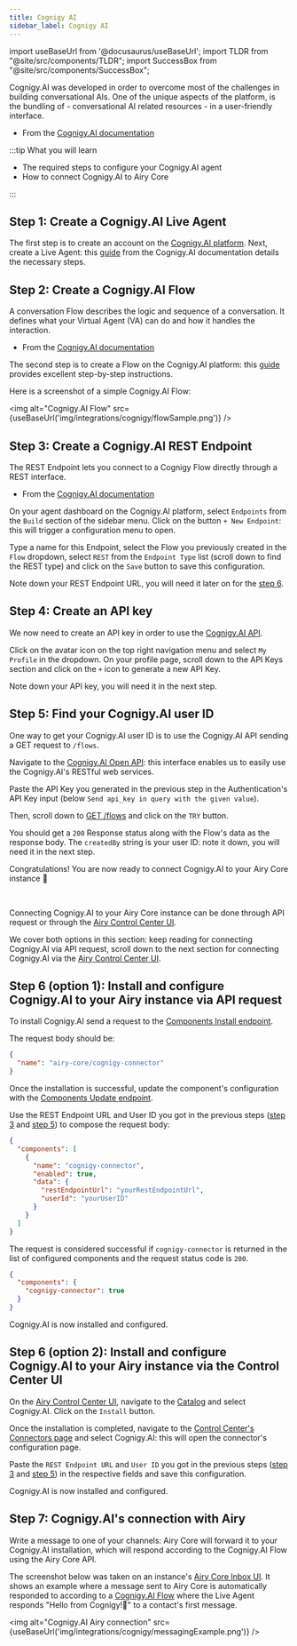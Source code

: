 ```yaml
---
title: Cognigy AI
sidebar_label: Cognigy AI
---
```


import useBaseUrl from '@docusaurus/useBaseUrl';
import TLDR from "@site/src/components/TLDR";
import SuccessBox from "@site/src/components/SuccessBox";

<TLDR>

Cognigy.AI was developed in order to overcome most of the challenges in building conversational AIs. One of the unique aspects of the platform, is the bundling of - conversational AI related resources - in a user-friendly interface.

- From the [Cognigy.AI documentation](https://docs.cognigy.com/ai/platform-overview/)

</TLDR>

:::tip What you will learn

- The required steps to configure your Cognigy.AI agent
- How to connect Cognigy.AI to Airy Core

:::

## Step 1: Create a Cognigy.AI Live Agent

The first step is to create an account on the [Cognigy.AI platform](https://www.cognigy.com/products/cognigy-ai). Next, create a Live Agent: this [guide](https://docs.cognigy.com/ai/resources/agents/agents/) from the Cognigy.AI documentation details the necessary steps.

## Step 2: Create a Cognigy.AI Flow

<TLDR>

A conversation Flow describes the logic and sequence of a conversation. It defines what your Virtual Agent (VA) can do and how it handles the interaction.

- From the [Cognigy.AI documentation](https://support.cognigy.com/hc/en-us/articles/360014524180-Design-a-Flow-and-add-a-Message#-3-tell-the-va-what-to-say-0-2)

</TLDR>

The second step is to create a Flow on the Cognigy.AI platform: this [guide](https://support.cognigy.com/hc/en-us/articles/360014524180-Design-a-Flow-and-add-a-Message#-3-tell-the-va-what-to-say-0-2) provides excellent
step-by-step instructions.

Here is a screenshot of a simple Cognigy.AI Flow:

<img alt="Cognigy.AI Flow" src={useBaseUrl('img/integrations/cognigy/flowSample.png')} />

## Step 3: Create a Cognigy.AI REST Endpoint

<TLDR>

The REST Endpoint lets you connect to a Cognigy Flow directly through a REST interface.

- From the [Cognigy.AI documentation](https://docs.cognigy.com/ai/resources/deploy/endpoints)

</TLDR>

On your agent dashboard on the Cognigy.AI platform, select `Endpoints` from the `Build` section of the sidebar menu. Click on the button `+ New Endpoint`: this will trigger a configuration menu to open.

Type a name for this Endpoint, select the Flow you previously created in the `Flow` dropdown, select `REST` from the `Endpoint Type` list (scroll down to find the REST type) and click on the `Save` button to save this configuration.

Note down your REST Endpoint URL, you will need it later on for the [step 6](/integrations/cognigy-ai#step-6-option-1-install-and-configure-cognigyai-to-your-airy-instance-via-api-request).

## Step 4: Create an API key

We now need to create an API key in order to use the [Cognigy.AI API](https://docs.cognigy.com/ai/developer-guides/using-api/#valid-api-key).

Click on the avatar icon on the top right navigation menu and select `My Profile` in the dropdown.
On your profile page, scroll down to the API Keys section and click on the `+` icon to generate a new API Key.

Note down your API key, you will need it in the next step.

## Step 5: Find your Cognigy.AI user ID

One way to get your Cognigy.AI user ID is to use the Cognigy.AI API sending a GET request to `/flows`.

Navigate to the [Cognigy.AI Open API](https://api-trial.cognigy.ai/openapi): this interface enables us to easily use the Cognigy.AI's RESTful web services.

Paste the API Key you generated in the previous step in the Authentication's API Key input (below `Send api_key in query with the given value`).

Then, scroll down to [GET /flows](https://api-trial.cognigy.ai/openapi#get-/v2.0/flows) and click on the `TRY` button.

You should get a `200` Response status along with the Flow's data as the response body. The `createdBy` string is your user ID: note it down, you will need it in the next step.

<SuccessBox>

Congratulations! You are now ready to connect Cognigy.AI to your Airy Core instance 🎉

</SuccessBox>
<br />

Connecting Cognigy.AI to your Airy Core instance can be done through API request or
through the [Airy Control Center UI](/ui/control-center/introduction).

We cover both options in this section: keep reading for connecting Cognigy.AI via
API request, scroll down to the next section for connecting Cognigy.AI via the [Airy Control Center UI](/ui/control-center/introduction).

## Step 6 (option 1): Install and configure Cognigy.AI to your Airy instance via API request

To install Cognigy.AI send a request to the [Components Install endpoint](/api/endpoints/components#install).

The request body should be:

```json
{
  "name": "airy-core/cognigy-connector"
}
```

Once the installation is successful, update the component's configuration with the [Components Update endpoint](/api/endpoints/components#update).

Use the REST Endpoint URL and User ID you got in the previous steps ([step 3](/integrations/cognigy-ai#step-3-create-a-cognigyai-rest-endpoint) and [step 5](/integrations/cognigy-ai#step-5-find-your-cognigyai-user-id)) to compose the request body:

```json
{
  "components": [
    {
      "name": "cognigy-connector",
      "enabled": true,
      "data": {
        "restEndpointUrl": "yourRestEndpointUrl",
        "userId": "yourUserID"
      }
    }
  ]
}
```

The request is considered successful if `cognigy-connector` is returned in the list of configured components and the request status code is `200`.

```json
{
  "components": {
    "cognigy-connector": true
  }
}
```

Cognigy.AI is now installed and configured.

## Step 6 (option 2): Install and configure Cognigy.AI to your Airy instance via the Control Center UI

On the [Airy Control Center UI](/ui/control-center/introduction), navigate to the [Catalog](/ui/control-center/catalog) and select Cognigy.AI. Click on the `Install` button.

Once the installation is completed, navigate to the [Control Center's Connectors page](/ui/control-center/connectors) and select Cognigy.AI: this will open the connector's configuration page.

Paste the `REST Endpoint URL` and `User ID` you got in the previous steps ([step 3](/integrations/cognigy-ai#step-3-create-a-cognigyai-rest-endpoint) and [step 5](/integrations/cognigy-ai#step-5-find-your-cognigyai-user-id))
in the respective fields and save this configuration.

Cognigy.AI is now installed and configured.

## Step 7: Cognigy.AI's connection with Airy

Write a message to one of your channels: Airy Core will
forward it to your Cognigy.AI installation, which will respond according to the Cognigy.AI Flow
using the Airy Core API.

The screenshot below was taken on an instance's [Airy Core Inbox UI](/ui/inbox/introduction). It shows an example where a message sent to Airy Core is automatically responded to according to a [Cognigy.AI Flow](/integrations/cognigy-ai#step-2-create-a-cognigyai-flow) where the Live Agent responds "Hello from Cognigy!👋" to a contact's first message.

<img alt="Cognigy.AI Airy connection" src={useBaseUrl('img/integrations/cognigy/messagingExample.png')} />
